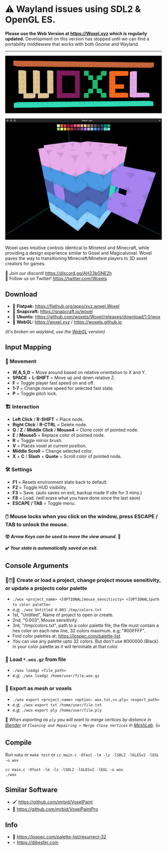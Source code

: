 # ⚠️ Wayland issues using SDL2 & OpenGL ES.
**Please use the Web Version at https://Woxel.xyz which is regularly updated.** Development on this version has stopped until we can find a portability middleware that works with both Gnome and Wayland.

---

![woxel header](https://raw.githubusercontent.com/woxels/woxels.github.io/main/woxelbanner.png)

![screenshot](https://raw.githubusercontent.com/woxels/woxels.github.io/main/Screenshot_2023-09-02_07-06-18.png)

Woxel uses intuitive controls identical to Minetest and Minecraft, while providing a design experience similar to Goxel and Magicalvoxel. Woxel paves the way to transitioning Minecraft/Minetest players to 3D asset creators for games.

💬 Join our discord! https://discord.gg/AH23bGNE2h<br>
📱 Follow us on Twitter! https://twitter.com/Woxels

## Download
* 🔗 **Flatpak:** https://flathub.org/apps/xyz.woxel.Woxel
* 🔗 **Snapcraft:** https://snapcraft.io/woxel
* 🔗 **Ubuntu:** https://github.com/woxels/Woxel/releases/download/1.0/wox
* 🔗 **WebGL:** https://woxel.xyz / https://woxels.github.io

*(it's broken on wayland, use the [WebGL](https://woxels.github.io) version)*

## Input Mapping

### 🏃 Movement
* **W,A,S,D** = Move around based on relative orientation to X and Y.
* **SPACE** + **L-SHIFT** = Move up and down relative Z.
* **F** = Toggle player fast speed on and off.
* **1-7** = Change move speed for selected fast state.
* **P** = Toggle pitch lock.

### 🏗️ Interaction
* **Left Click** / **R-SHIFT** = Place node.
* **Right Click** / **R-CTRL** = Delete node.
* **Q** / **Z** / **Middle Click** / **Mouse4** = Clone color of pointed node.
* **E** / **Mouse5** = Replace color of pointed node.
* **R** = Toggle mirror brush.
* **V** = Places voxel at current position.
* **Middle Scroll** = Change selected color.
* **X** + **C** / **Slash** + **Quote** = Scroll color of pointed node.

### 🛠️ Settings
* **F1** = Resets environment state back to default.
* **F2** = Toggle HUD visibility.
* **F3** = Save. (auto saves on exit, backup made if idle for 3 mins.)
* **F8** = Load. (will erase what you have done since the last save)
* **ESCAPE / TAB** = Toggle menu.

### 🖱️ Mouse locks when you click on the window, press ESCAPE / TAB to unlock the mouse.
  
#### 😲 *Arrow Keys can be used to move the view around.* 🤯

#### ✔️ *Your state is automatically saved on exit.*

## Console Arguments
### 📂🖱️🎨 Create or load a project, change project mouse sensitivity, or update a projects color palette
* `./wox <project_name> <[OPTIONAL]mouse_sensitivity> <[OPTIONAL]path to color palette>`
* *e.g;* `./wox Untitled 0.003 /tmp/colors.txt`
* 1st, "Untitled", Name of project to open or create.
* 2nd, "0.003", Mouse sensitivity.
* 3rd, "/tmp/colors.txt", path to a color palette file, the file must contain a hex color on each new line, 32 colors maximum. e.g; "#00FFFF".
* Find color palettes at; https://lospec.com/palette-list
* You can use any palette upto 32 colors. But don't use #000000 (Black) in your color palette as it will terminate at that color.

### 📂 Load `*.wox.gz` from file
* `./wox loadgz <file_path>`
* *e.g;* `./wox loadgz /home/user/file.wox.gz`

### 📂 Export as mesh or voxels
* `./wox export <project_name> <option: wox,txt,vv,ply> <export_path>`
* *e.g;* `./wox export txt /home/user/file.txt`
* *e.g;* `./wox export ply /home/user/file.ply`

🤔 *When exporting as `ply` you will want to merge vertices by distance in [Blender](https://www.blender.org/)
or `Cleaning and Repairing > Merge Close Vertices` in [MeshLab](https://www.meshlab.net/).* 👍

## Compile
Run `make` or `make test` or `cc main.c -Ofast -lm -lz -lSDL2 -lGLESv2 -lEGL -o wox`
```
cc main.c -Ofast -lm -lz -lSDL2 -lGLESv2 -lEGL -o wox
./wox
```

## Similar Software
* 🖌️ https://github.com/mrbid/VoxelPaint
* 💼 https://github.com/mrbid/VoxelPaintPro

## Info
* 🎨 https://lospec.com/palette-list/resurrect-32
* ⭐ https://dibesfer.com 

